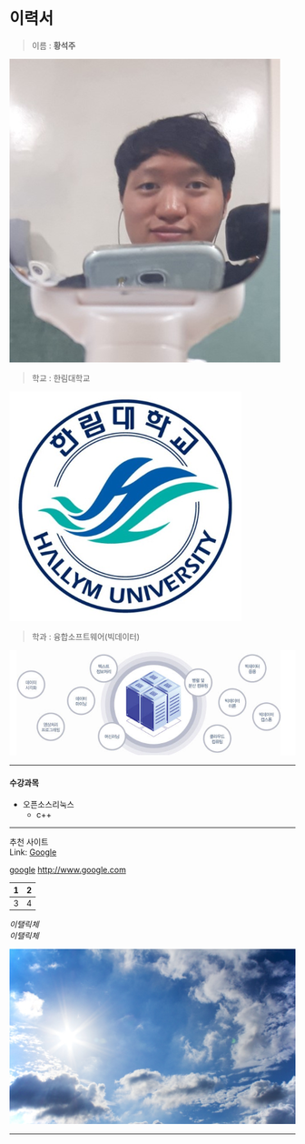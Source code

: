 이력서
==========
> 이름 : **황석주**    
  
![황석주](me.jpg)  
  
> 학교 : 한림대학교  
  
![한림대학교](hallymlogo.PNG)  
  
> 학과 : 융합소프트웨어(빅데이터)  
   
![빅데이터](major.PNG)  

------------------------------
#### 수강과목
* 오픈소스리눅스  
  + c++
  
------------------------------
추천 사이트  
Link:
[Google][1]  

[google](https://www.google.com)
<http://www.google.com>


1 | 2
--|--
3 | 4


*이탤릭체*  
_이탤릭체_  

![하늘](sky.jpg)

[1]: https://google.com "Go google"    

------------------------------
